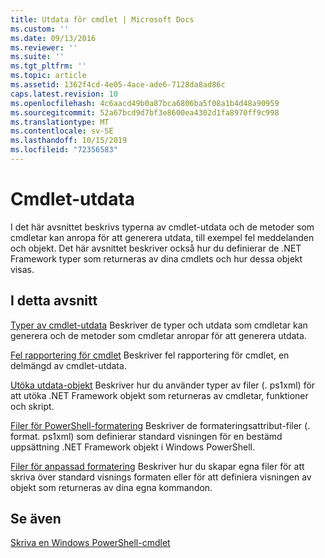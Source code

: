 ```yaml
---
title: Utdata för cmdlet | Microsoft Docs
ms.custom: ''
ms.date: 09/13/2016
ms.reviewer: ''
ms.suite: ''
ms.tgt_pltfrm: ''
ms.topic: article
ms.assetid: 1362f4cd-4e05-4ace-ade6-7128da8ad86c
caps.latest.revision: 10
ms.openlocfilehash: 4c6aacd49b0a87bca6806ba5f08a1b4d48a90959
ms.sourcegitcommit: 52a67bcd9d7bf3e8600ea4302d1fa8970ff9c998
ms.translationtype: MT
ms.contentlocale: sv-SE
ms.lasthandoff: 10/15/2019
ms.locfileid: "72356583"
---
```

# <a name="cmdlet-output"></a>Cmdlet-utdata

I det här avsnittet beskrivs typerna av cmdlet-utdata och de metoder som cmdletar kan anropa för att generera utdata, till exempel fel meddelanden och objekt. Det här avsnittet beskriver också hur du definierar de .NET Framework typer som returneras av dina cmdlets och hur dessa objekt visas.

## <a name="in-this-section"></a>I detta avsnitt

[Typer av cmdlet-utdata](./types-of-cmdlet-output.md) Beskriver de typer och utdata som cmdletar kan generera och de metoder som cmdletar anropar för att generera utdata.

[Fel rapportering för cmdlet](./cmdlet-error-reporting.md) Beskriver fel rapportering för cmdlet, en delmängd av cmdlet-utdata.

[Utöka utdata-objekt](./extending-output-objects.md) Beskriver hur du använder typer av filer (. ps1xml) för att utöka .NET Framework objekt som returneras av cmdletar, funktioner och skript.

[Filer för PowerShell-formatering](../format/powershell-formatting-files.md) Beskriver de formateringsattribut-filer (. format. ps1xml) som definierar standard visningen för en bestämd uppsättning .NET Framework objekt i Windows PowerShell.

[Filer för anpassad formatering](./custom-formatting-files.md) Beskriver hur du skapar egna filer för att skriva över standard visnings formaten eller för att definiera visningen av objekt som returneras av dina egna kommandon.

## <a name="see-also"></a>Se även

[Skriva en Windows PowerShell-cmdlet](./writing-a-windows-powershell-cmdlet.md)
